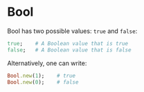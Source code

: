 # Bool

Bool has two possible values: `true` and `false`:

```ruby
true;    # A Boolean value that is true
false;   # A Boolean value that is false
```

Alternatively, one can write:

```ruby
Bool.new(1);    # true
Bool.new(0);    # false
```
